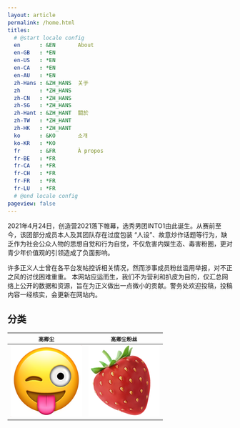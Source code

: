 ```yaml
---
layout: article
permalink: /home.html
titles:
  # @start locale config
  en      : &EN       About
  en-GB   : *EN
  en-US   : *EN
  en-CA   : *EN
  en-AU   : *EN
  zh-Hans : &ZH_HANS  关于
  zh      : *ZH_HANS
  zh-CN   : *ZH_HANS
  zh-SG   : *ZH_HANS
  zh-Hant : &ZH_HANT  關於
  zh-TW   : *ZH_HANT
  zh-HK   : *ZH_HANT
  ko      : &KO       소개
  ko-KR   : *KO
  fr      : &FR       À propos
  fr-BE   : *FR
  fr-CA   : *FR
  fr-CH   : *FR
  fr-FR   : *FR
  fr-LU   : *FR
  # @end locale config
pageview: false
---
```


2021年4月24日，创造营2021落下帷幕，选秀男团INTO1由此诞生。从赛前至今，该团部分成员本人及其团队存在过度包装 “人设”、故意炒作话题等行为，缺乏作为社会公众人物的思想自觉和行为自觉，不仅危害内娱生态、毒害粉圈，更对青少年价值观的引领造成了负面影响。

许多正义人士曾在各平台发帖控诉相关情况，然而涉事成员粉丝滥用举报，对不正之风的讨伐困难重重。
本网站应运而生，我们不为营利和扒皮为目的，仅汇总网络上公开的数据和资源，旨在为正义做出一点微小的贡献。警务处欢迎投稿，投稿内容一经核实，会更新在网站内。

## 分类

<!-- | `高卿尘` | `高卿尘粉丝` | `刘宇` | `刘宇粉丝` | 
| --- |  --- | --- | --- | 
| [<img src="/assets/images/nine.png">](/nine-collection) | [<img src="/assets/images/strawberry.png">](/nine-fans-collection) | [<img src="/assets/images/fish.png">](/liuyu-collection) | [<img src="/assets/images/shark.png">](/liuyu-fans-collection) |  -->


| `高卿尘` | `高卿尘粉丝` |
| --- |  --- | 
| [<img src="/assets/images/nine.png">](/nine-collection) | [<img src="/assets/images/strawberry.png">](/ninefans-collection) | 